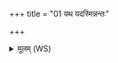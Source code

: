 +++
title = "01 यथ यदस्मिन्नन्तः"

+++
<details><summary>मूलम् (WS)</summary>

यथ यदस्मिन्नन्तः ।  
शतमर्धमासाः शतं मासाः शतमृतवः शतं आर्तवाः ॥ ॥ १ ॥
</details>